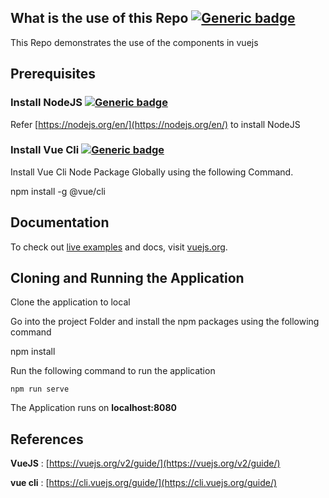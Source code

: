 ## What is the use of this Repo  [![Generic badge](https://camo.githubusercontent.com/5965e7ce7f19896a4885f86fb0ed5ceb9d38ce7f/68747470733a2f2f696d672e736869656c64732e696f2f62616467652f576861742d5675654a532d626c75652e737667)](https://vuejs.org/v2/guide/)

This Repo demonstrates the use of the components in vuejs

## Prerequisites

### [](https://github.com/aditya-sridhar/simple-vuejs-app#install-nodejs-)Install NodeJS  [![Generic badge](https://camo.githubusercontent.com/716af0d6e9695857b85ead493261af442c8e0fa0/68747470733a2f2f696d672e736869656c64732e696f2f62616467652f5072657265717569736974652d4e6f64654a532d626c75652e737667)](https://nodejs.org/en/)

Refer  [https://nodejs.org/en/](https://nodejs.org/en/)  to install NodeJS

### [](https://github.com/aditya-sridhar/simple-vuejs-app#install-vue-cli-)Install Vue Cli  [![Generic badge](https://camo.githubusercontent.com/6170be8ace3dd14216ddbc0aa3fc766d3275b53a/68747470733a2f2f696d672e736869656c64732e696f2f62616467652f5072657265717569736974652d567565436c692d626c75652e737667)](https://cli.vuejs.org/guide/)

Install Vue Cli Node Package Globally using the following Command.

npm install -g @vue/cli

## Documentation

To check out  [live examples](https://vuejs.org/v2/examples/)  and docs, visit  [vuejs.org](https://vuejs.org/).
## Cloning and Running the Application

Clone the application to local

Go into the project Folder and install the npm packages using the following command

npm install

Run the following command to run the application

```
npm run serve

```

The Application runs on  **localhost:8080**

## References

**VueJS**  :  [https://vuejs.org/v2/guide/](https://vuejs.org/v2/guide/)

**vue cli**  :  [https://cli.vuejs.org/guide/](https://cli.vuejs.org/guide/)

